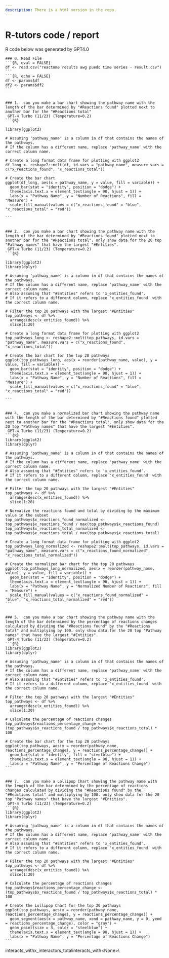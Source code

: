```yaml
---
description: There is a html version in the repo.
---
```


# R-tutors code / report

R code below was generated by GPT4.0

````
### 0. Read File
```{R, eval = FALSE}
df <- read.csv("reactome results awg puedo time series - result.csv")
```
```{R, echo = FALSE}
df <- params$df
df2 <- params$df2
```


### 1.  can you make a bar chart showing the pathway name with the length of the bar determined by "#Reactions found" plotted next to another bar for the "#Reactions total" 
 GPT-4 Turbo (11/23) (Temperature=0.2)
```{R}

library(ggplot2)

# Assuming 'pathway_name' is a column in df that contains the names of the pathways.
# If the column has a different name, replace 'pathway_name' with the correct column name.

# Create a long format data frame for plotting with ggplot2
df_long <- reshape2::melt(df, id.vars = "pathway_name", measure.vars = c("x_reactions_found", "x_reactions_total"))

# Create the bar chart
ggplot(df_long, aes(x = pathway_name, y = value, fill = variable)) +
  geom_bar(stat = "identity", position = "dodge") +
  theme(axis.text.x = element_text(angle = 90, hjust = 1)) +
  labs(x = "Pathway Name", y = "Number of Reactions", fill = "Measure") +
  scale_fill_manual(values = c("x_reactions_found" = "blue", "x_reactions_total" = "red"))

```


### 2.  can you make a bar chart showing the pathway name with the length of the bar determined by "#Reactions found" plotted next to another bar for the "#Reactions total". only show data for the 20 top "Pathway names" that have the largest "#Entities". 
 GPT-4 Turbo (11/23) (Temperature=0.2)
```{R}

library(ggplot2)
library(dplyr)

# Assuming 'pathway_name' is a column in df that contains the names of the pathways.
# If the column has a different name, replace 'pathway_name' with the correct column name.
# Also assuming that "#Entities" refers to 'x_entities_found'.
# If it refers to a different column, replace 'x_entities_found' with the correct column name.

# Filter the top 20 pathways with the largest "#Entities"
top_pathways <- df %>%
  arrange(desc(x_entities_found)) %>%
  slice(1:20)

# Create a long format data frame for plotting with ggplot2
top_pathways_long <- reshape2::melt(top_pathways, id.vars = "pathway_name", measure.vars = c("x_reactions_found", "x_reactions_total"))

# Create the bar chart for the top 20 pathways
ggplot(top_pathways_long, aes(x = reorder(pathway_name, value), y = value, fill = variable)) +
  geom_bar(stat = "identity", position = "dodge") +
  theme(axis.text.x = element_text(angle = 90, hjust = 1)) +
  labs(x = "Pathway Name", y = "Number of Reactions", fill = "Measure") +
  scale_fill_manual(values = c("x_reactions_found" = "blue", "x_reactions_total" = "red"))

```


### 4.  can you make a normalized bar chart showing the pathway name with the length of the bar determined by "#Reactions found" plotted next to another bar for the "#Reactions total". only show data for the 20 top "Pathway names" that have the largest "#Entities". 
 GPT-4 Turbo (11/23) (Temperature=0.2)
```{R}
library(ggplot2)
library(dplyr)

# Assuming 'pathway_name' is a column in df that contains the names of the pathways.
# If the column has a different name, replace 'pathway_name' with the correct column name.
# Also assuming that "#Entities" refers to 'x_entities_found'.
# If it refers to a different column, replace 'x_entities_found' with the correct column name.

# Filter the top 20 pathways with the largest "#Entities"
top_pathways <- df %>%
  arrange(desc(x_entities_found)) %>%
  slice(1:20)

# Normalize the reactions found and total by dividing by the maximum value in the subset
top_pathways$x_reactions_found_normalized <- top_pathways$x_reactions_found / max(top_pathways$x_reactions_found)
top_pathways$x_reactions_total_normalized <- top_pathways$x_reactions_total / max(top_pathways$x_reactions_total)

# Create a long format data frame for plotting with ggplot2
top_pathways_long_normalized <- reshape2::melt(top_pathways, id.vars = "pathway_name", measure.vars = c("x_reactions_found_normalized", "x_reactions_total_normalized"))

# Create the normalized bar chart for the top 20 pathways
ggplot(top_pathways_long_normalized, aes(x = reorder(pathway_name, value), y = value, fill = variable)) +
  geom_bar(stat = "identity", position = "dodge") +
  theme(axis.text.x = element_text(angle = 90, hjust = 1)) +
  labs(x = "Pathway Name", y = "Normalized Number of Reactions", fill = "Measure") +
  scale_fill_manual(values = c("x_reactions_found_normalized" = "blue", "x_reactions_total_normalized" = "red"))
```


### 5.  can you make a bar chart showing the pathway name with the length of the bar determined by the percentage of reactions changes calculated by dividing the "#Reactions found" by the "#Reactions total" and multiplying by 100. only show data for the 20 top "Pathway names" that have the largest "#Entities". 
 GPT-4 Turbo (11/23) (Temperature=0.2)
```{R}
library(ggplot2)
library(dplyr)

# Assuming 'pathway_name' is a column in df that contains the names of the pathways.
# If the column has a different name, replace 'pathway_name' with the correct column name.
# Also assuming that "#Entities" refers to 'x_entities_found'.
# If it refers to a different column, replace 'x_entities_found' with the correct column name.

# Filter the top 20 pathways with the largest "#Entities"
top_pathways <- df %>%
  arrange(desc(x_entities_found)) %>%
  slice(1:20)

# Calculate the percentage of reactions changes
top_pathways$reactions_percentage_change <- (top_pathways$x_reactions_found / top_pathways$x_reactions_total) * 100

# Create the bar chart for the top 20 pathways
ggplot(top_pathways, aes(x = reorder(pathway_name, reactions_percentage_change), y = reactions_percentage_change)) +
  geom_bar(stat = "identity", fill = "steelblue") +
  theme(axis.text.x = element_text(angle = 90, hjust = 1)) +
  labs(x = "Pathway Name", y = "Percentage of Reactions Change")
```


### 7.  can you make a Lollipop Chart showing the pathway name with the length of the bar determined by the percentage of reactions changes calculated by dividing the "#Reactions found" by the "#Reactions total" and multiplying by 100. only show data for the 20 top "Pathway names" that have the largest "#Entities". 
 GPT-4 Turbo (11/23) (Temperature=0.2)
```{R}
library(ggplot2)
library(dplyr)

# Assuming 'pathway_name' is a column in df that contains the names of the pathways.
# If the column has a different name, replace 'pathway_name' with the correct column name.
# Also assuming that "#Entities" refers to 'x_entities_found'.
# If it refers to a different column, replace 'x_entities_found' with the correct column name.

# Filter the top 20 pathways with the largest "#Entities"
top_pathways <- df %>%
  arrange(desc(x_entities_found)) %>%
  slice(1:20)

# Calculate the percentage of reactions changes
top_pathways$reactions_percentage_change <- (top_pathways$x_reactions_found / top_pathways$x_reactions_total) * 100

# Create the Lollipop Chart for the top 20 pathways
ggplot(top_pathways, aes(x = reorder(pathway_name, reactions_percentage_change), y = reactions_percentage_change)) +
  geom_segment(aes(x = pathway_name, xend = pathway_name, y = 0, yend = reactions_percentage_change), color = "gray") +
  geom_point(size = 3, color = "steelblue") +
  theme(axis.text.x = element_text(angle = 90, hjust = 1)) +
  labs(x = "Pathway Name", y = "Percentage of Reactions Change")
```
````

interacts\_withx\_interactors\_totalinteracts\_with\<None>\


